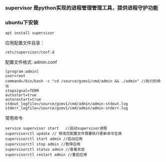 ### supervisor 是python实现的进程管理管理工具，提供进程守护功能

### ubuntu下安装
 ```
 apt install supervisor
 ```
应用配置文件目录： 
```
/etc/supervisor/conf.d
```

配置文件格式: 
admin.conf
```
[program:admin]
user=root
command=/bin/bash -c "cd /source/gsmv1/cmd/admin && ./admin" //执行的命令
stopsignal=TERM
autostart=true
autorestart=true
stdout_logfile=/source/gsmv1/cmd/admin/admin-stdout.log
stderr_logfile=/source/gsmv1/cmd/admin/admin-stderr.log
```

常用命令
```
service supervisor start   //启动supervisor进程
supervisorctl update // 修改完配置文件需要执行更新命令生效
supervisorctl start admin //启动应用
supervisorctl stop admin //暂停应用
supervisorctl status admin //查看状态
supervisorctl restart admin //重启应用
```
